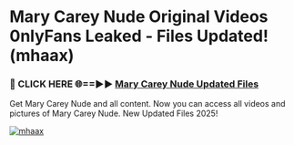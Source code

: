 # Mary Carey Nude Original Videos 0nlyFans Leaked - Files Updated! (mhaax)

<h3>🔴 CLICK HERE 🌐==►► <a href="https://tinyurl.com/52m3yx9h" rel="nofollow">Mary Carey Nude Updated Files</a></h3>

Get Mary Carey Nude and all content. Now you can access all videos and pictures of Mary Carey Nude. New Updated Files 2025!

[![mhaax](https://i.imgur.com/TnHtlc8.gif)](https://tinyurl.com/52m3yx9h)
